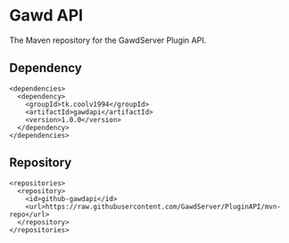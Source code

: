 # Gawd API
The Maven repository for the GawdServer Plugin API.

## Dependency
```
<dependencies>
  <dependency>
    <groupId>tk.coolv1994</groupId>
    <artifactId>gawdapi</artifactId>
    <version>1.0.0</version>
  </dependency>
</dependencies>
```

## Repository
```
<repositories>
  <repository>
    <id>github-gawdapi</id>
    <url>https://raw.githubusercontent.com/GawdServer/PluginAPI/mvn-repo</url>
  </repository>
</repositories>
```
